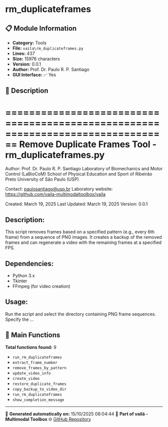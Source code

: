 # rm_duplicateframes

## 📋 Module Information

- **Category:** Tools
- **File:** `vaila\rm_duplicateframes.py`
- **Lines:** 437
- **Size:** 15976 characters
- **Version:** 0.0.1
- **Author:** Prof. Dr. Paulo R. P. Santiago
- **GUI Interface:** ✅ Yes

## 📖 Description


================================================================================
Remove Duplicate Frames Tool - rm_duplicateframes.py
================================================================================
Author: Prof. Dr. Paulo R. P. Santiago
Laboratory of Biomechanics and Motor Control (LaBioCoM)
School of Physical Education and Sport of Ribeirão Preto
University of São Paulo (USP)

Contact: paulosantiago@usp.br
Laboratory website: https://github.com/vaila-multimodaltoolbox/vaila

Created: March 19, 2025
Last Updated: March 19, 2025
Version: 0.0.1

Description:
------------
This script removes frames based on a specified pattern (e.g., every 6th frame)
from a sequence of PNG images. It creates a backup of the removed frames and
can regenerate a video with the remaining frames at a specified FPS.

Dependencies:
------------
- Python 3.x
- Tkinter
- FFmpeg (for video creation)

Usage:
------
Run the script and select the directory containing PNG frame sequences.
Specify the ...

## 🔧 Main Functions

**Total functions found:** 9

- `run_rm_duplicateframes`
- `extract_frame_number`
- `remove_frames_by_pattern`
- `update_video_info`
- `create_video`
- `restore_duplicate_frames`
- `copy_backup_to_video_dir`
- `run_rm_duplicateframes`
- `show_completion_message`




---

📅 **Generated automatically on:** 15/10/2025 08:04:44
🔗 **Part of vailá - Multimodal Toolbox**
🌐 [GitHub Repository](https://github.com/vaila-multimodaltoolbox/vaila)

